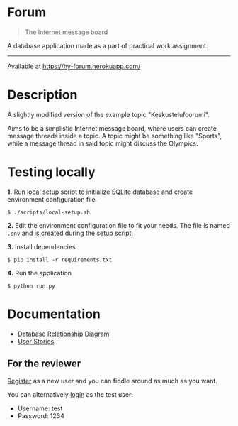 # Forum

> The Internet message board

A database application made as a part of practical work assignment.

---

Available at https://hy-forum.herokuapp.com/

# Description

A slightly modified version of the example topic "Keskustelufoorumi".

Aims to be a simplistic Internet message board, where users can create message threads inside a topic. A topic might be something like "Sports", while a message thread in said topic might discuss the Olympics.

# Testing locally

**1.** Run local setup script to initialize SQLite database and create environment configuration file.

```
$ ./scripts/local-setup.sh
```

**2.** Edit the environment configuration file to fit your needs. The file is named `.env` and is created during the setup script.

**3.** Install dependencies

```
$ pip install -r requirements.txt
```

**4.** Run the application

```
$ python run.py
```

# Documentation

- [Database Relationship Diagram](documentation/db-diagram.png)
- [User Stories](documentation/user-stories.md)

## For the reviewer

[Register](https://hy-forum.herokuapp.com/register) as a new user and you can fiddle around as much as you want.

You can alternatively [login](https://hy-forum.herokuapp.com/login) as the test user:
- Username: test
- Password: 1234
